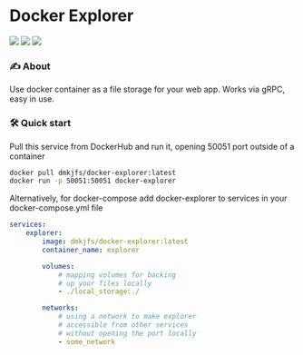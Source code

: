 # Docker Explorer

<div>
  <a href="https://github.com/dmkjfs/docker-explorer/stargazers/"><img src="https://img.shields.io/github/stars/dmkjfs/docker-explorer?style=flat-square&label=stars&color=blue"></a>
  <a href="https://github.com/dmkjfs/docker-explorer/forks/"><img src="https://img.shields.io/github/forks/dmkjfs/docker-explorer?style=flat-square&label=forks&color=blue"></a>
  <a href="https://github.com/dmkjfs/docker-explorer/actions/workflows/check.yaml/"><img src="https://img.shields.io/github/actions/workflow/status/dmkjfs/docker-explorer/check.yaml?branch=dev&style=flat-square&label=linter&color=blue"></a>
</div>


### ✍️ About

Use docker container as a file storage for your web app. Works via gRPC, easy in use.


### 🛠️ Quick start

Pull this service from DockerHub and run it, opening 50051 port outside of a container
```bash
docker pull dmkjfs/docker-explorer:latest
docker run -p 50051:50051 docker-explorer
```

Alternatively, for docker-compose add docker-explorer to services in your docker-compose.yml file
```yaml
services:
    explorer:
        image: dmkjfs/docker-explorer:latest
        container_name: explorer

        volumes:
            # mapping volumes for backing
            # up your files locally
            - ./local_storage:./

        networks:
            # using a network to make explorer
            # accessible from other services
            # without opening the port locally
            - some_network 
```
